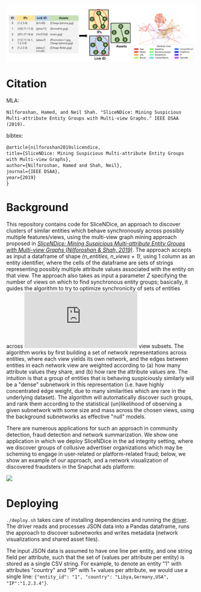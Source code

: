 ![plot](./example.png)

# Citation 

MLA:

	Nilforoshan, Hamed, and Neil Shah. "SliceNDice: Mining Suspicious Multi-attribute Entity Groups with Multi-view Graphs." IEEE DSAA (2019).

bibtex:

    @article{nilforoshan2019slicendice, 
    title={SliceNDice: Mining Suspicious Multi-attribute Entity Groups with Multi-view Graphs},
    author={Nilforoshan, Hamed and Shah, Neil},
    journal={IEEE DSAA},
    year={2019}
    }





# Background
This repository contains code for SliceNDice, an approach to discover clusters of similar entities which behave 
synchronously across possibly multiple features/views, using the multi-view graph mining approach proposed in 
[*SliceNDice: Mining Suspicious Multi-attribute Entity Groups with Multi-view Graphs  (Nilforoshan & Shah, 2019)*](https://arxiv.org/abs/1908.07087).  The approach accepts 
as input a dataframe of shape *(n_entities, n_views + 1)*, using 1 column as an entity identifier, where the cells of 
the dataframe are sets of strings representing possibly multiple attribute values associated with the entity on that 
view.  The approach also takes as input a parameter *Z* specifying the number of views on which to find synchronous 
entity groups; basically, it guides the algorithm to try to optimize synchronicity of sets of entities across 
![](https://latex.codecogs.com/gif.latex?n_%7Bviews%7D%20%5Cchoose%20Z) view subsets.  The algorithm works by first 
building a set of network representations across entities, where each view yields its own network, and the edges between
 entities in each network view are weighted according to (a) how many attribute values they share, and (b) how rare 
 the attribute values are.  The intuition is that a group of entities that is behaving suspiciously similarly will be a 
 "dense" subnetwork in this representation (i.e. have highly concentrated edge weight, due to many similarities which 
 are rare in the underlying dataset).  The algorithm will automatically discover such groups, and rank them according 
 to the statistical (un)likelihood of observing a given subnetwork with some size and mass across the chosen views, 
 using the background subnetworks as effective "null" models.

There are numerous applications for such an approach in community detection, fraud detection and network summarization.
We show one application in which we deploy SliceNDice in the ad integrity setting, where we discover groups of 
collusive advertiser organizations which may be scheming to engage in user-related or platform-related fraud; below, we 
show an example of our approach, and a network visualization of discovered fraudsters in the Snapchat ads platform:

![](./ad_integrity/example.png)

# Deploying
``./deploy.sh`` takes care of installing dependencies and running the [driver](./driver.py).
The driver reads and processes JSON data into a Pandas dataframe, runs the approach to discover
subnetworks and writes metadata (network visualizations and shared asset files).

The input JSON data is assumed to have one line per entity, and one string field per attribute, such that
the set of (values per attribute per entity) is stored as a single CSV string.  For example, to denote an entity
"1" with attributes "country" and "IP" with 1+ values per attribute, we would use a single line:
`{"entity_id": "1", "country": "Libya,Germany,USA", "IP":"1.2.3.4"}`.
